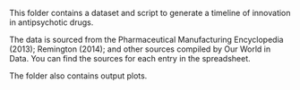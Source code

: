 This folder contains a dataset and script to generate a timeline of innovation in antipsychotic drugs.

The data is sourced from the Pharmaceutical Manufacturing Encyclopedia (2013); Remington (2014); and other sources compiled by Our World in Data.
You can find the sources for each entry in the spreadsheet.

The folder also contains output plots.
